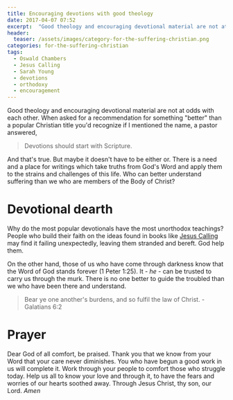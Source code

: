 ```yaml
---
title: Encouraging devotions with good theology
date: 2017-04-07 07:52
excerpt:  "Good theology and encouraging devotional material are not at odds with each other."
header:
  teaser: /assets/images/category-for-the-suffering-christian.png
categories: for-the-suffering-christian
tags: 
  - Oswald Chambers
  - Jesus Calling
  - Sarah Young
  - devotions
  - orthodoxy
  - encouragement
---
```

Good theology and encouraging devotional material are not at odds with each other.  When asked for a recommendation for something "better" than a popular Christian title you'd recognize if I mentioned the name, a pastor answered, 

> Devotions should start with Scripture.

And that's true.  But maybe it doesn't have to be either or.  There is a need and a place for writings which take truths from God's Word and apply them to the strains and challenges of this life.  Who can better understand suffering than we who are members of the Body of Christ? 

# Devotional dearth

Why do the most popular devotionals have the most unorthodox teachings?  People who build their faith on the ideas found in books like [Jesus Calling](/biblical-orthodoxy/abraham-friend-of-god-jesus-calling/) may find it failing unexpectedly, leaving them stranded and bereft.  God help them.

On the other hand, those of us who have come through darkness know that the Word of God stands forever (1 Peter 1:25).  It - *he* - can be trusted to carry us through the murk.  There is no one better to guide the troubled than we who have been there and understand.

> Bear ye one another's burdens, and so fulfil the law of Christ.  -Galatians 6:2

# Prayer

Dear God of all comfort, be praised.  Thank you that we know from your Word that your care never diminishes.  You who have begun a good work in us will complete it.  Work through your people to comfort those who struggle today.  Help us all to know your love and through it, to have the fears and worries of our hearts soothed away.  Through Jesus Christ, thy son, our Lord.  *Amen*